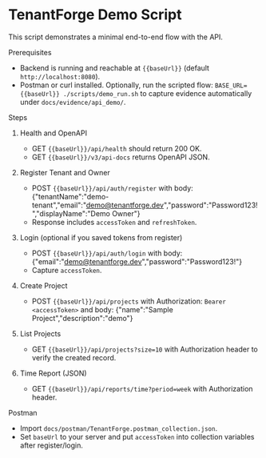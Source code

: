 # TenantForge Demo Script

This script demonstrates a minimal end-to-end flow with the API.

Prerequisites
- Backend is running and reachable at `{{baseUrl}}` (default `http://localhost:8080`).
- Postman or curl installed. Optionally, run the scripted flow: `BASE_URL={{baseUrl}} ./scripts/demo_run.sh` to capture evidence automatically under `docs/evidence/api_demo/`.

Steps
1) Health and OpenAPI
   - GET `{{baseUrl}}/api/health` should return 200 OK.
   - GET `{{baseUrl}}/v3/api-docs` returns OpenAPI JSON.

2) Register Tenant and Owner
   - POST `{{baseUrl}}/api/auth/register` with body:
     {"tenantName":"demo-tenant","email":"demo@tenantforge.dev","password":"Password123!","displayName":"Demo Owner"}
   - Response includes `accessToken` and `refreshToken`.

3) Login (optional if you saved tokens from register)
   - POST `{{baseUrl}}/api/auth/login` with body:
     {"email":"demo@tenantforge.dev","password":"Password123!"}
   - Capture `accessToken`.

4) Create Project
   - POST `{{baseUrl}}/api/projects` with Authorization: `Bearer <accessToken>` and body:
     {"name":"Sample Project","description":"demo"}

5) List Projects
   - GET `{{baseUrl}}/api/projects?size=10` with Authorization header to verify the created record.

6) Time Report (JSON)
   - GET `{{baseUrl}}/api/reports/time?period=week` with Authorization header.

Postman
- Import `docs/postman/TenantForge.postman_collection.json`.
- Set `baseUrl` to your server and put `accessToken` into collection variables after register/login.
